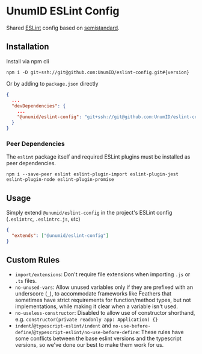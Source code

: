 # UnumID ESLint Config

Shared [ESLint](https://eslint.org/) config based on [semistandard](https://github.com/standard/semistandard).

## Installation

Install via npm cli

```shell
npm i -D git+ssh://git@github.com:UnumID/eslint-config.git#{version}
```

Or by adding to `package.json` directly

```json
{
  ...
  "devDependencies": {
    ...
    "@unumid/eslint-config": "git+ssh://git@github.com:UnumID/eslint-config.git#{version}"
  }
}
```

### Peer Dependencies

The `eslint` package itself and required ESLint plugins must be installed as peer dependencies.

```shell
npm i --save-peer eslint eslint-plugin-import eslint-plugin-jest eslint-plugin-node eslint-plugin-promise
```

## Usage

Simply extend `@unumid/eslint-config` in the project's ESLint config (`.eslintrc`, `.eslintrc.js`, etc)

```json
{
  "extends": ["@unumid/eslint-config"]
}
```

## Custom Rules

- `import/extensions`: Don't require file extensions when importing `.js` or `.ts` files.
- `no-unused-vars`: Allow unused variables only if they are prefixed with an underscore (`_`), to accommodate frameworks like Feathers that sometimes have strict requirements for function/method types, but not implementations, while making it clear when a variable isn't used.
- `no-useless-constructor`: Disabled to allow use of constructor shorthand, e.g. `constructor(private readonly app: Application) {}`
- `indent`/`@typescript-eslint/indent` and `no-use-before-define`/`@typescript-eslint/no-use-before-define`: These rules have some conflicts between the base eslint versions and the typescript versions, so we've done our best to make them work for us.
